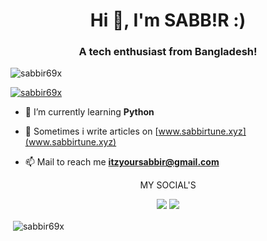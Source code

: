<h1 align="center">Hi 👋, I'm SABB!R :)</h1>
<h3 align="center">A tech enthusiast from Bangladesh!</h3>

<p align="left"> <img src="https://komarev.com/ghpvc/?username=sabbir69x&label=Profile%20views&color=000012&style=flat" alt="sabbir69x" /> </p>

<p align="left"> <a href="https://twitter.com/sabbir69x" target="blank"><img src="https://img.shields.io/twitter/follow/sabbir69x?logo=twitter&style=for-the-badge" alt="sabbir69x" /></a> </p>

- 🌱 I’m currently learning **Python**

- 📝 Sometimes i write articles on [www.sabbirtune.xyz](www.sabbirtune.xyz)

- 📫 Mail to reach me **itzyoursabbir@gmail.com**

<p align="center">MY SOCIAL'S<br></p>
<p align="center"><a href="https://twitter.com/sabbir69x" target="_blank"><img src="https://img.shields.io/badge/PwoolPwatyAkwali%20-%231DA1F2.svg?&style=for-the-badge&logo=Twitter&logoColor=white"/></a> <a href="https://discord.me/sabbir69x" target="_blank"><img src="https://img.shields.io/badge/CowzyThwighs%20-%237289DA.svg?&style=for-the-badge&logo=discord&logoColor=white"/></a></p>
</div>

<p>&nbsp;<img align="center" src="https://github-readme-stats.vercel.app/api?username=sabbir69x&show_icons=true&theme=dark&locale=en" alt="sabbir69x" /></p>

